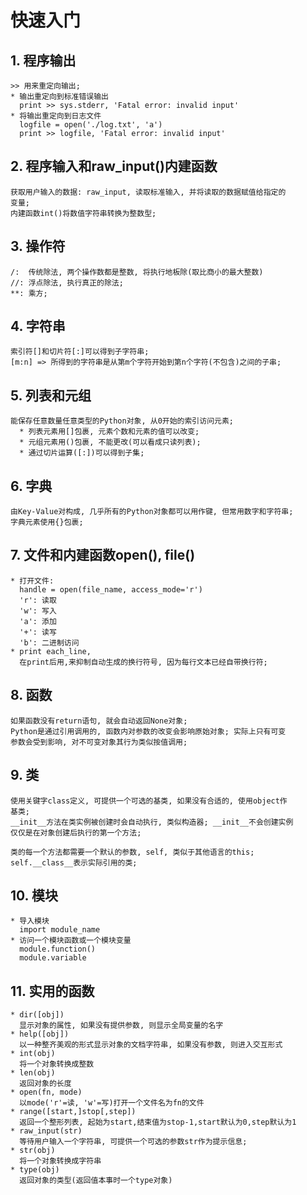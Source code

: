 # **快速入门**



## **1. 程序输出**
    >> 用来重定向输出;
    * 输出重定向到标准错误输出
      print >> sys.stderr, 'Fatal error: invalid input'
    * 将输出重定向到日志文件
      logfile = open('./log.txt', 'a')
      print >> logfile, 'Fatal error: invalid input'



## **2. 程序输入和raw_input()内建函数**
    获取用户输入的数据: raw_input, 读取标准输入, 并将读取的数据赋值给指定的
    变量;
    内建函数int()将数值字符串转换为整数型;



## **3. 操作符**
    /:  传统除法, 两个操作数都是整数, 将执行地板除(取比商小的最大整数)
    //: 浮点除法, 执行真正的除法;
    **: 乘方;


## **4. 字符串**
    索引符[]和切片符[:]可以得到子字符串; 
    [m:n] => 所得到的字符串是从第m个字符开始到第n个字符(不包含)之间的子串;



## **5. 列表和元组**
    能保存任意数量任意类型的Python对象, 从0开始的索引访问元素;
      * 列表元素用[]包裹, 元素个数和元素的值可以改变;
      * 元组元素用()包裹, 不能更改(可以看成只读列表);
      * 通过切片运算([:])可以得到子集;



## **6. 字典**
    由Key-Value对构成, 几乎所有的Python对象都可以用作键, 但常用数字和字符串;
    字典元素使用{}包裹;



## **7. 文件和内建函数open(), file()**
    * 打开文件:
      handle = open(file_name, access_mode='r')
      'r': 读取 
      'w': 写入
      'a': 添加
      '+': 读写
      'b': 二进制访问
    * print each_line,
      在print后用,来抑制自动生成的换行符号, 因为每行文本已经自带换行符;


## **8. 函数**
    如果函数没有return语句, 就会自动返回None对象;
    Python是通过引用调用的, 函数内对参数的改变会影响原始对象; 实际上只有可变
    参数会受到影响, 对不可变对象其行为类似按值调用;



## **9. 类**
    使用关键字class定义, 可提供一个可选的基类, 如果没有合适的, 使用object作
    基类;
    __init__方法在类实例被创建时会自动执行, 类似构造器; __init__不会创建实例
    仅仅是在对象创建后执行的第一个方法;

    类的每一个方法都需要一个默认的参数, self, 类似于其他语言的this;
    self.__class__表示实际引用的类;



## **10. 模块**
    * 导入模块
      import module_name
    * 访问一个模块函数或一个模块变量
      module.function()
      module.variable



## **11. 实用的函数**
    * dir([obj])
      显示对象的属性, 如果没有提供参数, 则显示全局变量的名字
    * help([obj])
      以一种整齐美观的形式显示对象的文档字符串, 如果没有参数, 则进入交互形式
    * int(obj)
      将一个对象转换成整数
    * len(obj)
      返回对象的长度
    * open(fn, mode)
      以mode('r'=读, 'w'=写)打开一个文件名为fn的文件
    * range([start,]stop[,step])
      返回一个整形列表, 起始为start,结束值为stop-1,start默认为0,step默认为1
    * raw_input(str)
      等待用户输入一个字符串, 可提供一个可选的参数str作为提示信息;
    * str(obj)
      将一个对象转换成字符串
    * type(obj)
      返回对象的类型(返回值本事时一个type对象)
